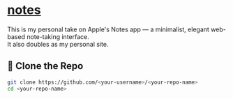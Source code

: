 # [notes](https://your-domain.com/notes)

This is my personal take on Apple's Notes app — a minimalist, elegant web-based note-taking interface.  
It also doubles as my personal site.

## 🚀 Clone the Repo

```bash
git clone https://github.com/<your-username>/<your-repo-name>
cd <your-repo-name>
